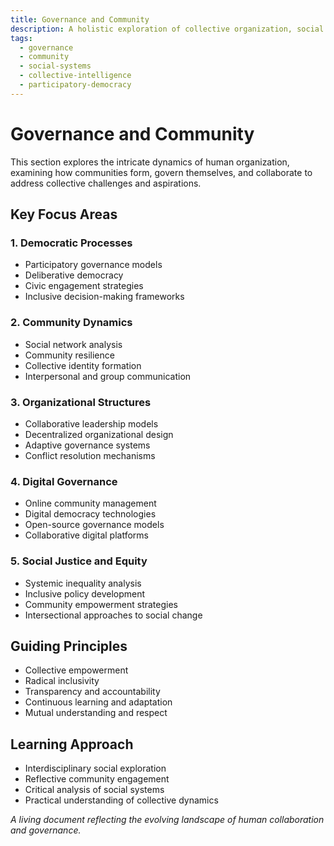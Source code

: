 ```yaml
---
title: Governance and Community
description: A holistic exploration of collective organization, social dynamics, and collaborative decision-making
tags:
  - governance
  - community
  - social-systems
  - collective-intelligence
  - participatory-democracy
---
```


# Governance and Community

This section explores the intricate dynamics of human organization, examining how communities form, govern themselves, and collaborate to address collective challenges and aspirations.

## Key Focus Areas

### 1. Democratic Processes
- Participatory governance models
- Deliberative democracy
- Civic engagement strategies
- Inclusive decision-making frameworks

### 2. Community Dynamics
- Social network analysis
- Community resilience
- Collective identity formation
- Interpersonal and group communication

### 3. Organizational Structures
- Collaborative leadership models
- Decentralized organizational design
- Adaptive governance systems
- Conflict resolution mechanisms

### 4. Digital Governance
- Online community management
- Digital democracy technologies
- Open-source governance models
- Collaborative digital platforms

### 5. Social Justice and Equity
- Systemic inequality analysis
- Inclusive policy development
- Community empowerment strategies
- Intersectional approaches to social change

## Guiding Principles
- Collective empowerment
- Radical inclusivity
- Transparency and accountability
- Continuous learning and adaptation
- Mutual understanding and respect

## Learning Approach
- Interdisciplinary social exploration
- Reflective community engagement
- Critical analysis of social systems
- Practical understanding of collective dynamics

*A living document reflecting the evolving landscape of human collaboration and governance.*

